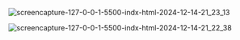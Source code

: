 ![screencapture-127-0-0-1-5500-indx-html-2024-12-14-21_23_13](https://github.com/user-attachments/assets/2ad83b14-6b0e-4268-baaa-96df1aebd4fc)

![screencapture-127-0-0-1-5500-indx-html-2024-12-14-21_22_38](https://github.com/user-attachments/assets/4d8931e7-e737-40a9-b9dd-587f2e3ccd77)
